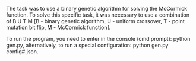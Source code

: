 The task was to use a binary genetic algorithm for solving the McCormick function.
To solve this specific task, it was necessary to use a combination of B U T M [B - binary genetic algorithm, U - uniform crossover, T - point mutation bit flip, M - McCormick function].


To run the program, you need to enter in the console (cmd prompt): python gen.py,
alternatively, to run a special configuration: python gen.py config#.json.
